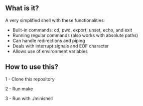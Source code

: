 ## What is it?
A very simplified shell with these functionalities:
- Built-in commands: cd, pwd, export, unset, echo, and exit
- Running regular commands (also works with absolute paths)
- Can handle redirections and piping
- Deals with interrupt signals and EOF character
- Allows use of environment variables

## How to use this?
1 - Clone this repository

2 - Run make

3 - Run with ./minishell
